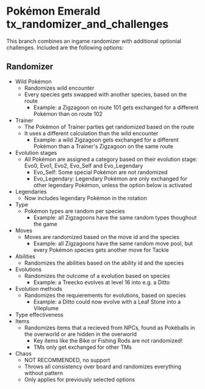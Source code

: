 # Pokémon Emerald tx_randomizer_and_challenges

This branch combines an ingame randomizer with additional optionial challenges. Included are the following options:

## Randomizer
* Wild Pokémon
  * Randomizes wild encounter
  * Every species gets swapped with another species, based on the route
    * Example: a Zigzagoon on route 101 gets exchanged for a different Pokémon than on route 102
* Trainer
  * The Pokémon of Trainer parties get randomized based on the route
  * It uses a different calculation than the wild encounter
    * Example: a wild Zigzagoon gets exchanged for a different Pokémon than a Trainer's Zigzagoon on the same route
* Evolution stages
  * All Pokémon are assigned a category based on their evolution stage: Evo0, Evo1, Evo2, Evo_Self and Evo_Legendary
    * Evo_Self: Some special Pokémon are not randomized
    * Evo_Legendary: Legendary Pokémon are only exchanged for other legendary Pokémon, unless the option below is activated
* Legendaries
  * Now includes legendary Pokémon in the rotation
* Type
  * Pokémon types are random per species
    * Example: all Zigzagoons have the same random types thoughout the game
* Moves
  * Moves are randomized based on the move id and the species
    * Example: all Zigzagoons have the same random move pool, but every Pokémon species gets another move for Tackle
* Abilities
  * Randomizes the abilities based on the ability id and the species
* Evolutions
  * Randomizes the outcome of a evolution based on species
    * Example: a Treecko evolves at level 16 into e.g. a Ditto
* Evolution methods
  * Randomizes the requierements for evolutions, based on species
    * Example: a Ditto could now evolve with a Leaf Stone into a Vileplume
* Type effectiveness
* Items
  * Randomizes items that a recieved from NPCs, found as Pokéballs in the overworld or are hidden in the overworld
    * Key items like the Bike or Fishing Rods are not randomized!
    * TMs only get exchanged for other TMs
* Chaos
  * NOT RECOMMENDED, no support
  * Throws all consistency over board and randomizes everything without pattern
  * Only applies for previously selected options



